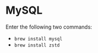 # MySQL

Enter the following two commands:

- ``` brew install mysql ```
- ``` brew install zstd ```
